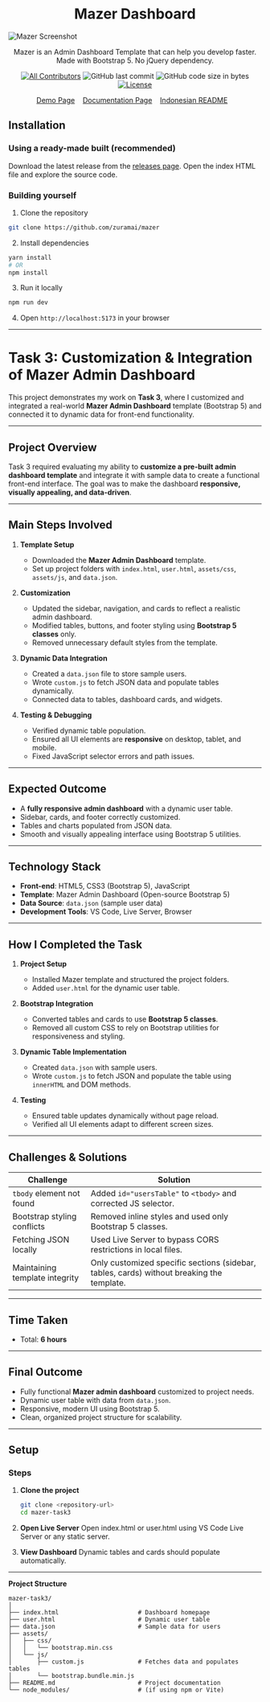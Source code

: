 <h1 align="center">Mazer Dashboard</h1>

![Mazer Screenshot](https://user-images.githubusercontent.com/45036724/167523601-9d20fb17-1989-488f-b619-cb53c0db8898.png)

<p align="center">Mazer is an Admin Dashboard Template that can help you develop faster. Made with Bootstrap 5. No jQuery dependency.</p>
<div align="center">

[![All Contributors](https://img.shields.io/github/contributors/zuramai/mazer)](https://github.com/zuramai/mazer/graphs/contributors)
![GitHub last commit](https://img.shields.io/github/last-commit/zuramai/mazer.svg)
![GitHub code size in bytes](https://img.shields.io/github/languages/code-size/zuramai/mazer)
[![License](https://img.shields.io/github/license/zuramai/mazer.svg)](LICENSE)

</div>

<p align="center">
	<a href="http://zuramai.github.io/mazer/demo">Demo Page</a>&nbsp;&nbsp;&nbsp;
	<a href="http://zuramai.github.io/mazer/docs">Documentation Page</a>&nbsp;&nbsp;&nbsp;
	<a href="https://github.com/zuramai/mazer/blob/main/README_INDONESIAN.md">Indonesian README</a>&nbsp;&nbsp;&nbsp;
</p>


## Installation

### Using a ready-made built (recommended)

Download the latest release from the [releases page](https://github.com/zuramai/mazer/releases "releases page").
Open the index HTML file and explore the source code.

### Building yourself

1. Clone the repository 
```sh
git clone https://github.com/zuramai/mazer
```

2. Install dependencies
```sh
yarn install
# OR
npm install
```

3. Run it locally
```sh
npm run dev
```

4. Open `http://localhost:5173` in your browser


---


# Task 3: Customization & Integration of Mazer Admin Dashboard

This project demonstrates my work on **Task 3**, where I customized and integrated a real-world **Mazer Admin Dashboard** template (Bootstrap 5) and connected it to dynamic data for front-end functionality.

---

## Project Overview

Task 3 required evaluating my ability to **customize a pre-built admin dashboard template** and integrate it with sample data to create a functional front-end interface. The goal was to make the dashboard **responsive, visually appealing, and data-driven**.

---

## Main Steps Involved

1. **Template Setup**
   - Downloaded the **Mazer Admin Dashboard** template.
   - Set up project folders with `index.html`, `user.html`, `assets/css`, `assets/js`, and `data.json`.

2. **Customization**
   - Updated the sidebar, navigation, and cards to reflect a realistic admin dashboard.
   - Modified tables, buttons, and footer styling using **Bootstrap 5 classes** only.
   - Removed unnecessary default styles from the template.

3. **Dynamic Data Integration**
   - Created a `data.json` file to store sample users.
   - Wrote `custom.js` to fetch JSON data and populate tables dynamically.
   - Connected data to tables, dashboard cards, and widgets.

4. **Testing & Debugging**
   - Verified dynamic table population.
   - Ensured all UI elements are **responsive** on desktop, tablet, and mobile.
   - Fixed JavaScript selector errors and path issues.

---

## Expected Outcome

- A **fully responsive admin dashboard** with a dynamic user table.
- Sidebar, cards, and footer correctly customized.
- Tables and charts populated from JSON data.
- Smooth and visually appealing interface using Bootstrap 5 utilities.

---

## Technology Stack

- **Front-end**: HTML5, CSS3 (Bootstrap 5), JavaScript
- **Template**: Mazer Admin Dashboard (Open-source Bootstrap 5)
- **Data Source**: `data.json` (sample user data)
- **Development Tools**: VS Code, Live Server, Browser

---

## How I Completed the Task

1. **Project Setup**
   - Installed Mazer template and structured the project folders.
   - Added `user.html` for the dynamic user table.

2. **Bootstrap Integration**
   - Converted tables and cards to use **Bootstrap 5 classes**.
   - Removed all custom CSS to rely on Bootstrap utilities for responsiveness and styling.

3. **Dynamic Table Implementation**
   - Created `data.json` with sample users.
   - Wrote `custom.js` to fetch JSON and populate the table using `innerHTML` and DOM methods.

4. **Testing**
   - Ensured table updates dynamically without page reload.
   - Verified all UI elements adapt to different screen sizes.

---

## Challenges & Solutions

| Challenge | Solution |
|-----------|---------|
| `tbody` element not found | Added `id="usersTable"` to `<tbody>` and corrected JS selector. |
| Bootstrap styling conflicts | Removed inline styles and used only Bootstrap 5 classes. |
| Fetching JSON locally | Used Live Server to bypass CORS restrictions in local files. |
| Maintaining template integrity | Only customized specific sections (sidebar, tables, cards) without breaking the template. |

---

## Time Taken

- Total: **6 hours**

---

## Final Outcome

- Fully functional **Mazer admin dashboard** customized to project needs.
- Dynamic user table with data from `data.json`.
- Responsive, modern UI using Bootstrap 5.
- Clean, organized project structure for scalability.

---

## Setup

### Steps

1. **Clone the project**
   ```bash
   git clone <repository-url>
   cd mazer-task3

2. **Open Live Server**
    Open index.html or user.html using VS Code Live Server or any static server.

3. **View Dashboard**
    Dynamic tables and cards should populate automatically.

---

**Project Structure**

```
mazer-task3/
│
├── index.html                      # Dashboard homepage
├── user.html                       # Dynamic user table
├── data.json                       # Sample data for users
├── assets/
│   ├── css/
│   │   └── bootstrap.min.css
│   └── js/
│       ├── custom.js               # Fetches data and populates tables
│       └── bootstrap.bundle.min.js
├── README.md                       # Project documentation
└── node_modules/                   # (if using npm or Vite)
```

